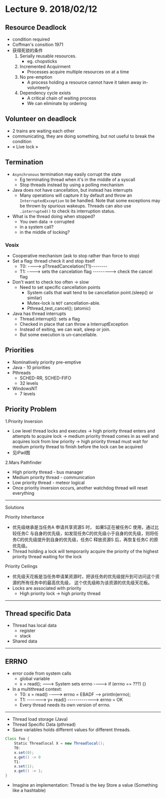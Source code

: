 # Lecture 9. 2018/02/12
## Resource Deadlock
* condition required
* Coffman's consition 1971
* 获得死锁的条件
    1) Serially reusable resources.
        * eg. chopsticks
    2) Incremented Acquirment
        * Processes acquire multiple resources on at a time
    3) No pre-emption
        * A process holding a resource cannot have it taken away in-volunteerly
    4) Dependency cycle exists
        * A critical chain of waiting process
        * We can eliminate by ordering

## Volunteer on deadlock
* 2 trains are waiting each other
* communicating, they are doing something, but not useful to break the condition
* « Live lock »
        
## Termination
* `Asynchronous` termination may easily corrupt the state
    * Eg terminating thread when it's in the middle of a syscall
    * Stop threads instead by using a polling mechanism
* Java does not have cancellation, but instead has interrupts
    * Many operations will capture it by default and throw an `InterruptedException` to be handled. Note that some exceptions may be thrown by spurious wakeups. Threads can also use `.interrupted()` to check its interruption status.
* What is the thread doing when stopped?
    * You own data &rarr; corrupted
    * in a system call?
    * in the middle of locking?

### Vosix
* Cooperative mechanism (ask to stop rather than force to stop)
* Set a flag: thread check it and stop itself
    * T0: ----> pThreadCancelation(T1)--------
    * T1: ----> sets the cancelation flag ---------> check the cancel flag
* Don't want to check too often &rarr; slow
    * Need to set specific cancellation points
        * System calls that wait tend to be cancellation point.(sleep() or similar)
        * Mutex-lock is `NOT` cancellation-able.
        * Pthread_test_cancel(); (atomic)
* Java has thread interrupts
    * Thread.interrupt(): sets a flag
    * Checked in place that can throw a InterruptException
    * Instead of exiting, we can wait, sleep or join.
    * But some execution is un-cancellable.
    
## Priorities
* Nominatively priority pre-emptive
* Java - 10 priorities
* Pthreads
    * SCHED-RR, SCHED-FIFO
    * 32 levels
* WindowsNT
    * 7 levels

## Priority Problem
1.Priority Inversion

* Low level thread locks and executes &rarr; high priority thread enters and attempts to acquire lock &rarr; medium priority thread comes in as well and acquires lock from low priority &rarr; high priority thread must wait for medium priority thread to finish before the lock can be acquired 
* 见iPad图

2.Mars Pathfinder
* High priority thread - bus manager
* Medium priority thread - communication
* Low priority thread - meteor logical
* Once priority inversion occurs, another watchdog thread will reset everything

---

Solutions

Priority Inheritance
* 优先级继承是当任务A 申请共享资源S 时， 如果S正在被任务C 使用，通过比较任务C 与自身的优先级，如发现任务C的优先级小于自身的优先级，则将任务C的优先级提升到自身的优先级，任务C 释放资源S 后，再恢复任务C 的原优先级。
* Thread holding a lock will temporarily acquire the priority of the highest priority thread waiting for the lock

Priority Ceilings
* 优先级天花板是当任务申请某资源时，把该任务的优先级提升到可访问这个资源的所有任务中的最高优先级， 这个优先级称为该资源的优先级天花板。
* Locks are associated with priority
    * High priority lock &rarr; high priority thread
---

## Thread specific Data
* Thread has local data
    * register
    * stack
* Shared data
---
## ERRNO
* error code from system calls
    * global variable
    * x = read(); ---> System sets errno ----> if (errno == ???) {}
* In a multithread context:
    * T0: x = read() ----> errno = EBADF --> println(errno);
    * T1: -------> y= read() -------------> errno = OK 
    * Every thread needs its own version of errno.

---
* Thread load storage (Java) 
* Thread Specific Data (pthread) 
* Save variables holds different values for different threads.
```java
Class foo { 
    Static Threadlocal X = new Threadlocal(); 
    T0: 
    x.set(0); 
    x.get() -> 0 
    T1: 
    x.set(1); 
    x.get() -> 1;
} 
```
* Imagine an implementation: Thread is the key Store a value (Something like a hashtable)

